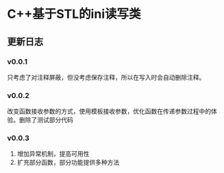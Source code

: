 # C++基于STL的ini读写类

## 更新日志

### v0.0.1

只考虑了对注释屏蔽，但没考虑保存注释，所以在写入时会自动删除注释。

### v0.0.2

改变函数接收参数的方式，使用模板接收参数，优化函数在传递参数过程中的体验。删除了测试部分代码

### v0.0.3

1. 增加异常机制，提高可用性
2. 扩充部分函数，部分功能提供多种方法
